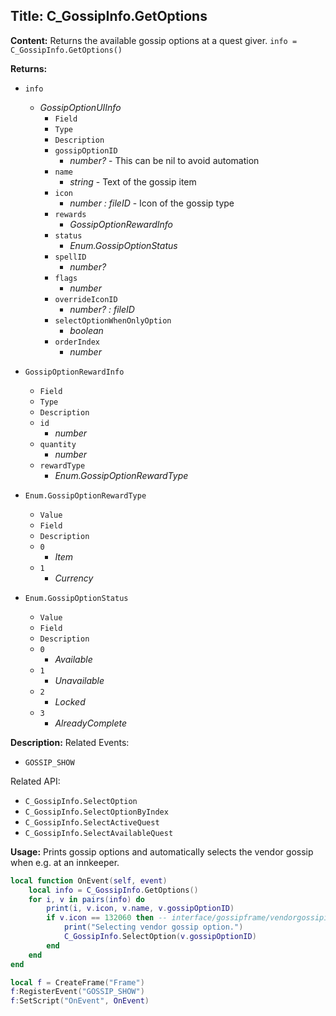 ## Title: C_GossipInfo.GetOptions

**Content:**
Returns the available gossip options at a quest giver.
`info = C_GossipInfo.GetOptions()`

**Returns:**
- `info`
  - *GossipOptionUIInfo*
    - `Field`
    - `Type`
    - `Description`
    - `gossipOptionID`
      - *number?* - This can be nil to avoid automation
    - `name`
      - *string* - Text of the gossip item
    - `icon`
      - *number : fileID* - Icon of the gossip type
    - `rewards`
      - *GossipOptionRewardInfo*
    - `status`
      - *Enum.GossipOptionStatus*
    - `spellID`
      - *number?*
    - `flags`
      - *number*
    - `overrideIconID`
      - *number? : fileID*
    - `selectOptionWhenOnlyOption`
      - *boolean*
    - `orderIndex`
      - *number*

- `GossipOptionRewardInfo`
  - `Field`
  - `Type`
  - `Description`
  - `id`
    - *number*
  - `quantity`
    - *number*
  - `rewardType`
    - *Enum.GossipOptionRewardType*

- `Enum.GossipOptionRewardType`
  - `Value`
  - `Field`
  - `Description`
  - `0`
    - *Item*
  - `1`
    - *Currency*

- `Enum.GossipOptionStatus`
  - `Value`
  - `Field`
  - `Description`
  - `0`
    - *Available*
  - `1`
    - *Unavailable*
  - `2`
    - *Locked*
  - `3`
    - *AlreadyComplete*

**Description:**
Related Events:
- `GOSSIP_SHOW`

Related API:
- `C_GossipInfo.SelectOption`
- `C_GossipInfo.SelectOptionByIndex`
- `C_GossipInfo.SelectActiveQuest`
- `C_GossipInfo.SelectAvailableQuest`

**Usage:**
Prints gossip options and automatically selects the vendor gossip when e.g. at an innkeeper.
```lua
local function OnEvent(self, event)
    local info = C_GossipInfo.GetOptions()
    for i, v in pairs(info) do
        print(i, v.icon, v.name, v.gossipOptionID)
        if v.icon == 132060 then -- interface/gossipframe/vendorgossipicon.blp
            print("Selecting vendor gossip option.")
            C_GossipInfo.SelectOption(v.gossipOptionID)
        end
    end
end

local f = CreateFrame("Frame")
f:RegisterEvent("GOSSIP_SHOW")
f:SetScript("OnEvent", OnEvent)
```